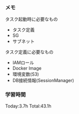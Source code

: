 ### メモ
タスク起動時に必要なもの
- タスク定義
- SG
- サブネット

タスク定義に必要なもの
- IAMロール
- Docker Image
- 環境変数(S3)
- DB接続情報(SessionManager)

### 学習時間
Today:3.7h
Total:43.1h